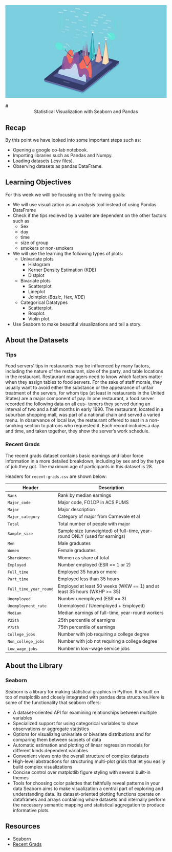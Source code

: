 <p align="center">
<img src="assets/statistical-visualization-readme.png">
</p>
# <div align="center">Statistical Visualization with Seaborn and Pandas</div>

## Recap
By this point we have looked into some important steps such as:
- Opening a google co-lab notebook.
- Importing libraries such as Pandas and Numpy.
- Loading datasets (.csv files).
- Observing datasets as pandas DataFrame.

## Learning Objectives
For this week we willl be focusing on the following goals:
- We will use visualization as an analysis tool instead of using Pandas DataFrame 
- Check if the tips recieved by a waiter are dependent on the other factors such as
    - Sex
    - day
    - time
    - size of group
    - smokers or non-smokers
- We will use the learning the following types of plots:
    - Univariate plots
        - Histogram
        - Kerner Density Estimation (KDE)
        - Distplot
    - Bivariate plots
        - Scatterplot
        - Lineplot
        - Jointplot (*Basic, Hex, KDE*)
    - Categorical Datatypes
        - Scatterplot.
        - Boxplot.
        - Violin plot.
- Use Seaborn to make beautiful visualizations and tell a story.


## About the Datasets
### Tips
Food servers’ tips in restaurants may be influenced by many
factors, including the nature of the restaurant, size of the party, and table
locations in the restaurant. Restaurant managers need to know which factors
matter when they assign tables to food servers. For the sake of staff morale,
they usually want to avoid either the substance or the appearance of unfair
treatment of the servers, for whom tips (at least in restaurants in the United
States) are a major component of pay.
In one restaurant, a food server recorded the following data on all cus-
tomers they served during an interval of two and a half months in early 1990.
The restaurant, located in a suburban shopping mall, was part of a national
chain and served a varied menu. In observance of local law, the restaurant
offered to seat in a non-smoking section to patrons who requested it. Each
record includes a day and time, and taken together, they show the server’s
work schedule.

### Recent Grads
The recent grads dataset contains basic earnings and labor force information in a more detailed breakdown, including by sex and by the type of job they got. The maximum age of participants in this dataset is 28.

Headers for `recent-grads.csv` are shown below:

Header | Description
---|---------
`Rank` | Rank by median earnings
`Major_code` | Major code, FO1DP in ACS PUMS
`Major` | Major description
`Major_category` | Category of major from Carnevale et al
`Total` | Total number of people with major
`Sample_size` | Sample size (unweighted) of full-time, year-round ONLY (used for earnings)
`Men` | Male graduates
`Women` | Female graduates
`ShareWomen` | Women as share of total
`Employed` | Number employed (ESR == 1 or 2)
`Full_time` | Employed 35 hours or more
`Part_time` | Employed less than 35 hours
`Full_time_year_round` | Employed at least 50 weeks (WKW == 1) and at least 35 hours (WKHP >= 35)
`Unemployed` | Number unemployed (ESR == 3)
`Unemployment_rate` | Unemployed / (Unemployed + Employed)
`Median` | Median earnings of full-time, year-round workers
`P25th` | 25th percentile of earnigns
`P75th` | 75th percentile of earnings
`College_jobs` | Number with job requiring a college degree
`Non_college_jobs` | Number with job not requiring a college degree
`Low_wage_jobs` | Number in low-wage service jobs

## About the Library
### Seaborn
Seaborn is a library for making statistical graphics in Python. It is built on top of matplotlib and closely integrated with pandas data structures.Here is some of the functionality that seaborn offers:

- A dataset-oriented API for examining relationships between multiple variables
- Specialized support for using categorical variables to show observations or aggregate statistics
- Options for visualizing univariate or bivariate distributions and for comparing them between subsets of data
- Automatic estimation and plotting of linear regression models for different kinds dependent variables
- Convenient views onto the overall structure of complex datasets
- High-level abstractions for structuring multi-plot grids that let you easily build complex visualizations
- Concise control over matplotlib figure styling with several built-in themes
- Tools for choosing color palettes that faithfully reveal patterns in your data
Seaborn aims to make visualization a central part of exploring and understanding data. Its dataset-oriented plotting functions operate on dataframes and arrays containing whole datasets and internally perform the necessary semantic mapping and statistical aggregation to produce informative plots.

## Resources
- [Seaborn](https://seaborn.pydata.org/)
- [Recent Grads](http://www.census.gov/programs-surveys/acs/data/pums.html)


